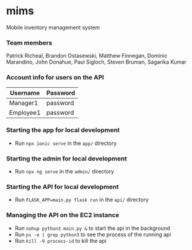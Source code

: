 # mims
Mobile inventory management system

### Team members
Patrick Richeal, Brandon Ostasewski, Matthew Finnegan, Dominic Marandino, John Donahue, Paul Sigloch, Steven Bruman, Sagarika Kumar

### Account info for users on the API

| Username  | Password |
|-----------|----------|
| Manager1  | password |
| Employee1 | password |

### Starting the app for local development
* Run `npx ionic serve` in the `app/` directory

### Starting the admin for local development
* Run `npx ng serve` in the `admin/` directory

### Starting the API for local development
* Run `FLASK_APP=main.py flask run` in the `api/` directory

### Managing the API on the EC2 instance
* Run `nohup python3 main.py &` to start the api in the background
* Run `ps -e | grep python3` to see the process of the running api
* Run `kill -9 process-id` to kill the api
